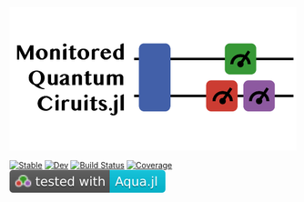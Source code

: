 ![#MonitoredQuantumCircuits.jl](/docs/src/assets/logo.png "MonitoredQuantumCircuits.jl")

[![Stable](https://img.shields.io/badge/docs-stable-blue.svg)](https://J-C-Q.github.io/MonitoredQuantumCircuits.jl/stable/)
[![Dev](https://img.shields.io/badge/docs-dev-blue.svg)](https://J-C-Q.github.io/MonitoredQuantumCircuits.jl/dev/)
[![Build Status](https://github.com/J-C-Q/MonitoredQuantumCircuits.jl/actions/workflows/CI.yml/badge.svg?branch=main)](https://github.com/J-C-Q/MonitoredQuantumCircuits.jl/actions/workflows/CI.yml?query=branch%3Amain)
[![Coverage](https://codecov.io/gh/J-C-Q/MonitoredQuantumCircuits.jl/branch/main/graph/badge.svg)](https://codecov.io/gh/J-C-Q/MonitoredQuantumCircuits.jl)
[![Aqua](https://raw.githubusercontent.com/JuliaTesting/Aqua.jl/master/badge.svg)](https://github.com/JuliaTesting/Aqua.jl)
